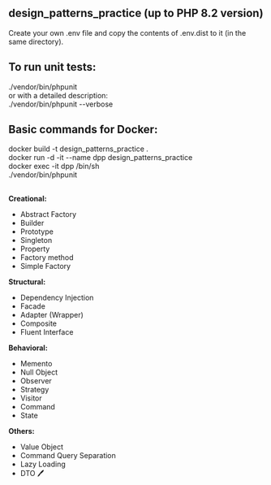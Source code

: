 ## design_patterns_practice (up to PHP 8.2 version)    

Create your own .env file and copy the contents of .env.dist to it (in the same directory).

## To run unit tests:  
./vendor/bin/phpunit   
or with a detailed description:    
./vendor/bin/phpunit --verbose         

## Basic commands for Docker:
docker build -t design_patterns_practice .        
docker run -d -it --name dpp design_patterns_practice         
docker exec -it dpp /bin/sh      
./vendor/bin/phpunit       
## 

**Creational:**   
- Abstract Factory
- Builder
- Prototype
- Singleton
- Property
- Factory method  
- Simple Factory  

**Structural:**   
- Dependency Injection
- Facade    
- Adapter (Wrapper)    
- Composite   
- Fluent Interface   

**Behavioral:**   
- Memento
- Null Object
- Observer
- Strategy   
- Visitor   
- Command  
- State    

**Others:**   
- Value Object
- Command Query Separation
- Lazy Loading  
- DTO   :pen: 
